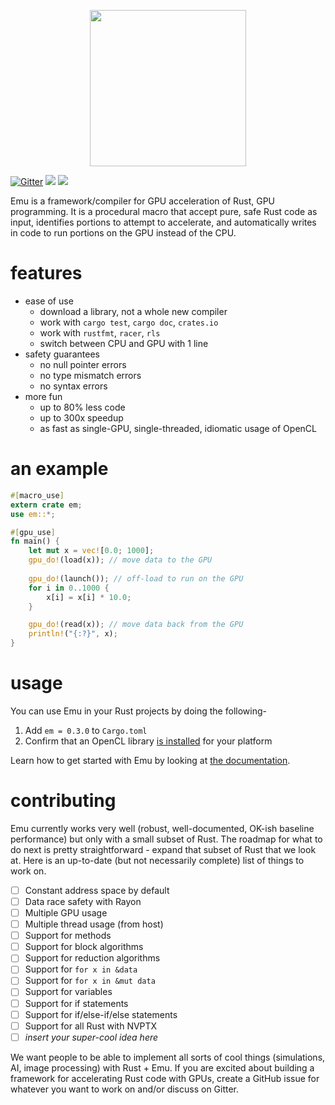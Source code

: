 <p align="center">
<!-- <img width="250px" src="https://i.imgur.com/kTap42K.png"/> -->
    <img width="250px" src="https://i.imgur.com/CZEkdK1.png"/>
</p>

[![Gitter](https://badges.gitter.im/talk-about-emu/thoughts.svg)](https://gitter.im/talk-about-emu/thoughts?utm_source=badge&utm_medium=badge&utm_campaign=pr-badge)
[![](http://meritbadge.herokuapp.com/em)](https://crates.io/crates/em)
[![](https://docs.rs/em/badge.svg)](https://docs.rs/em)

Emu is a framework/compiler for GPU acceleration of Rust, GPU programming. It is a procedural macro that accept pure, safe Rust code as input, identifies portions to attempt to accelerate, and automatically writes in code to run portions on the GPU instead of the CPU.

# features

- ease of use
  - download a library, not a whole new compiler
  - work with `cargo test`, `cargo doc`, `crates.io`
  - work with `rustfmt`, `racer`, `rls`
  - switch between CPU and GPU with 1 line
- safety guarantees
  - no null pointer errors
  - no type mismatch errors
  - no syntax errors
- more fun
  - up to 80% less code
  - up to 300x speedup
  - as fast as single-GPU, single-threaded, idiomatic usage of OpenCL

# an example

```rust
#[macro_use]
extern crate em;
use em::*;

#[gpu_use]
fn main() {
    let mut x = vec![0.0; 1000];
    gpu_do!(load(x)); // move data to the GPU
    
    gpu_do!(launch()); // off-load to run on the GPU
    for i in 0..1000 {
        x[i] = x[i] * 10.0;
    }

    gpu_do!(read(x)); // move data back from the GPU
    println!("{:?}", x);
}
```

# usage

You can use Emu in your Rust projects by doing the following-

1. Add `em = 0.3.0` to `Cargo.toml`
2. Confirm that an OpenCL library [is installed]() for your platform

Learn how to get started with Emu by looking at [the documentation](https://docs.rs/em).

# contributing

Emu currently works very well (robust, well-documented, OK-ish baseline performance) but only with a small subset of Rust. The roadmap for what to do next is pretty straightforward - expand that subset of Rust that we look at. Here is an up-to-date (but not necessarily complete) list of things to work on.

- [ ] Constant address space by default
- [ ] Data race safety with Rayon
- [ ] Multiple GPU usage
- [ ] Multiple thread usage (from host)
- [ ] Support for methods
- [ ] Support for block algorithms
- [ ] Support for reduction algorithms
- [ ] Support for `for x in &data`
- [ ] Support for `for x in &mut data`
- [ ] Support for variables
- [ ] Support for if statements
- [ ] Support for if/else-if/else statements
- [ ] Support for all Rust with NVPTX
- [ ] *insert your super-cool idea here*

We want people to be able to implement all sorts of cool things (simulations, AI, image processing) with Rust + Emu. If you are excited about building a framework for accelerating Rust code with GPUs, create a GitHub issue for whatever you want to work on and/or discuss on Gitter.